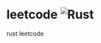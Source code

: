 # leetcode ![Rust](https://github.com/SmiteWindows/leetcode/workflows/Rust/badge.svg)
rust leetcode
